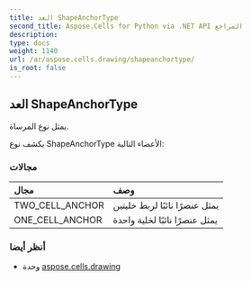 ```yaml
---
title: العد ShapeAnchorType
second_title: Aspose.Cells for Python via .NET API المراجع
description:
type: docs
weight: 1140
url: /ar/aspose.cells.drawing/shapeanchortype/
is_root: false
---
```

##  العد ShapeAnchorType
يمثل نوع المرساة.



يكشف نوع ShapeAnchorType الأعضاء التالية:

###  مجالات
| مجال| وصف|
| :- | :- |
| TWO_CELL_ANCHOR | يمثل عنصرًا نائبًا لربط خليتين|
| ONE_CELL_ANCHOR | يمثل عنصرًا نائبًا لخلية واحدة|



###  أنظر أيضا
* وحدة [aspose.cells.drawing](..)
